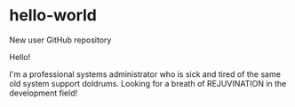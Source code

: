 # hello-world
New user GitHub repository

Hello!

I'm a professional systems administrator who is sick and tired of the same old system support doldrums. Looking for a breath of REJUVINATION in the development field!
